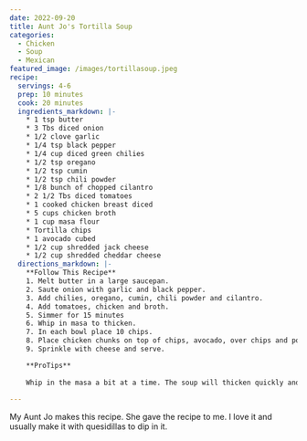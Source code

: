 ```yaml
---
date: 2022-09-20
title: Aunt Jo's Tortilla Soup
categories:
  - Chicken
  - Soup
  - Mexican
featured_image: /images/tortillasoup.jpeg
recipe:
  servings: 4-6
  prep: 10 minutes
  cook: 20 minutes
  ingredients_markdown: |-
    * 1 tsp butter
    * 3 Tbs diced onion
    * 1/2 clove garlic
    * 1/4 tsp black pepper
    * 1/4 cup diced green chilies
    * 1/2 tsp oregano
    * 1/2 tsp cumin
    * 1/2 tsp chili powder
    * 1/8 bunch of chopped cilantro
    * 2 1/2 Tbs diced tomatoes
    * 1 cooked chicken breast diced
    * 5 cups chicken broth
    * 1 cup masa flour
    * Tortilla chips
    * 1 avocado cubed
    * 1/2 cup shredded jack cheese
    * 1/2 cup shredded cheddar cheese
  directions_markdown: |-
    **Follow This Recipe**
    1. Melt butter in a large saucepan.
    2. Saute onion with garlic and black pepper.
    3. Add chilies, oregano, cumin, chili powder and cilantro.
    4. Add tomatoes, chicken and broth.
    5. Simmer for 15 minutes
    6. Whip in masa to thicken.
    7. In each bowl place 10 chips.
    8. Place chicken chunks on top of chips, avocado, over chips and pour in soup.
    9. Sprinkle with cheese and serve.

    **ProTips**
    
    Whip in the masa a bit at a time. The soup will thicken quickly and you can add more. If the soup gets too thick add in chicken broth to thin.
    
---
```

My Aunt Jo makes this recipe.  She gave the recipe to me.  I love it and usually make it with quesidillas to dip in it.